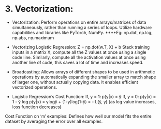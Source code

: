 # 3. Vectorization:

- Vectorization:
Perform operations on entire arrays/matrices of data simultaneously, rather than running a series of loops. Utilize hardware capabilities and libraries like PyTorch, NumPy. 
****Eg: np.dot, np.log, np.abs, np.maximum
- Vectorizing Logistic Regression:
Z = np.dot(w.T, X) + b
Stack training inputs in a matrix X, compute all the Z values at once using a single code line.
Similarly, compute all the activation values at once using another line of code, this saves a lot of time and increases speed.

- Broadcasting:
Allows arrays of different shapes to be used in arithmetic operations by automatically expanding the smaller array to match shape of larger one, without actually copying data.
It enables efficient vectorized operations.

- Logistic Regression’s Cost Function:
If, y = 1: p(y|x) = ŷ
If, y = 0: p(y|x) = 1 - ŷ
log p(y|x) = ylogŷ + (1-y)log(1-ŷ) = - L(ŷ, y) (as log value increases, loss function decreases)

Cost Function on ‘m’ examples:
Defines how well our model fits the entire dataset by averaging the error over all examples.